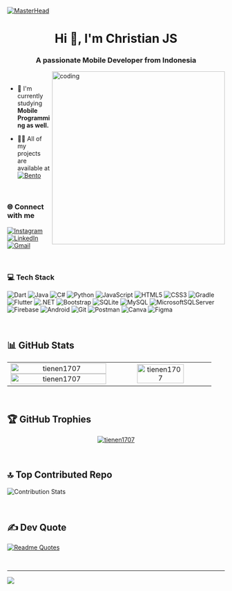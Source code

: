 <!-- Header -->
[![MasterHead](https://1.bp.blogspot.com/-7A4WynwLsMw/XbBpCXG8fHI/AAAAAAAAMt4/uOa1bpLskYgrwGbllhSu2SDj_Mig8SXJQCLcBGAsYHQ/s1600/2000_600px.gif)](https://bento.me/christianjs)

<h1 align="center">Hi 👋, I'm Christian JS</h1>
<h3 align="center">A passionate Mobile Developer from Indonesia</h3>

<img align="right" alt="coding" width="400" src="https://aster.cloud/wp-content/uploads/2022/11/compiling-code.gif">

</br>

- 🌱 I'm currently studying **Mobile Programming as well.**

- 👨‍💻 All of my projects are available at [<img align="center" src="https://img.shields.io/badge/Bento-768CFF?style=for-the-badge&logo=bento&logoColor=white" alt="Bento" />
](https://bento.me/christianjs)
</br>

<!-- Social Media Links -->
<h3 align="left">🌐 Connect with me</h3>

[![Instagram](https://img.shields.io/badge/Instagram-E4405F?style=for-the-badge&logo=instagram&logoColor=white)](https://instagram.com/tianen1707_) [![LinkedIn](https://img.shields.io/badge/LinkedIn-0077B5?style=for-the-badge&logo=linkedin&logoColor=white)](https://linkedin.com/in/christian-julianto-sayono-a15aa52ab) [![Gmail](https://img.shields.io/badge/Gmail-333333?style=for-the-badge&logo=gmail&logoColor=red)](mailto:christianjulianto1707@gmail.com?subject=Collaborate&body=Hi%20Christian%2C%20I%20would%20like%20to%20collaborate%20with%20you.)

</br>

<!-- Skills Section -->
<h3 align="left">💻 Tech Stack</h3> 

![Dart](https://img.shields.io/badge/Dart-0175C2?style=for-the-badge&logo=dart&logoColor=white) ![Java](https://img.shields.io/badge/java-%23ED8B00.svg?style=for-the-badge&logo=openjdk&logoColor=white) ![C#](https://img.shields.io/badge/C%23-239120?style=for-the-badge&logo=c-sharp&logoColor=white) ![Python](https://img.shields.io/badge/python-3670A0?style=for-the-badge&logo=python&logoColor=ffdd54) ![JavaScript](https://img.shields.io/badge/JavaScript-F7DF1E?style=for-the-badge&logo=javascript&logoColor=black) ![HTML5](https://img.shields.io/badge/HTML5-E34F26?style=for-the-badge&logo=html5&logoColor=white) ![CSS3](https://img.shields.io/badge/CSS3-1572B6?style=for-the-badge&logo=css3&logoColor=white) ![Gradle](https://img.shields.io/badge/Gradle-02303A.svg?style=for-the-badge&logo=Gradle&logoColor=white) ![Flutter](https://img.shields.io/badge/Flutter-02569B?style=for-the-badge&logo=flutter&logoColor=white) ![.NET](https://img.shields.io/badge/.NET-5C2D91?style=for-the-badge&logo=.net&logoColor=white) ![Bootstrap](https://img.shields.io/badge/bootstrap-%238511FA.svg?style=for-the-badge&logo=bootstrap&logoColor=white) ![SQLite](https://img.shields.io/badge/sqlite-%2307405e.svg?style=for-the-badge&logo=sqlite&logoColor=white) ![MySQL](https://img.shields.io/badge/mysql-4479A1.svg?style=for-the-badge&logo=mysql&logoColor=white) ![MicrosoftSQLServer](https://img.shields.io/badge/Microsoft%20SQL%20Server-CC2927?style=for-the-badge&logo=microsoft%20sql%20server&logoColor=white) ![Firebase](https://img.shields.io/badge/firebase-a08021?style=for-the-badge&logo=firebase&logoColor=ffcd34) ![Android](https://img.shields.io/badge/Android-3DDC84?style=for-the-badge&logo=android&logoColor=white) ![Git](https://img.shields.io/badge/GIT-E44C30?style=for-the-badge&logo=git&logoColor=white) ![Postman](https://img.shields.io/badge/Postman-FF6C37.svg?style=for-the-badge&logo=Postman&logoColor=white) ![Canva](https://img.shields.io/badge/Canva-%2300C4CC.svg?style=for-the-badge&logo=Canva&logoColor=white) ![Figma](https://img.shields.io/badge/figma-%23F24E1E.svg?style=for-the-badge&logo=figma&logoColor=white) 

</br>

## 📊 GitHub Stats

<div align="center">
  <table>
    <tr>
      <td align="center" width="50%">
        <img width="100%" src="https://github-readme-streak-stats.herokuapp.com/?user=tienen1707&theme=radical" alt="tienen1707" />
        <img width="100%" src="https://github-readme-stats.vercel.app/api?username=tienen1707&show_icons=true&locale=en&theme=radical" alt="tienen1707" />
      </td>
      <td align="center" width="50%">
        <img width="70%" src="https://github-readme-stats.vercel.app/api/top-langs?username=tienen1707&show_icons=true&locale=en&layout=compact&theme=radical" alt="tienen1707" />
      </td>
    </tr>
  </table>
</div>

</br>

## 🏆 GitHub Trophies

<p align="center">
  <a href="https://github.com/ryo-ma/github-profile-trophy"><img src="https://github-profile-trophy.vercel.app/?username=tienen1707&theme=radical" alt="tienen1707" /></a>
</p>

</br>

## 🔝 Top Contributed Repo

![Contribution Stats](https://github-contributor-stats.vercel.app/api?username=tienen1707&show_icons=true&locale=en&layout=compact&theme=radical)

</br>

## ✍️ Dev Quote

[![Readme Quotes](https://quotes-github-readme.vercel.app/api?type=horizontal&theme=radical)](https://github.com/piyushsuthar/github-readme-quotes)

</br>

<hr>

[![](https://visitcount.itsvg.in/api?id=TienEn1707&label=Profile%20Views&color=10&icon=6&pretty=true)](https://visitcount.itsvg.in)
